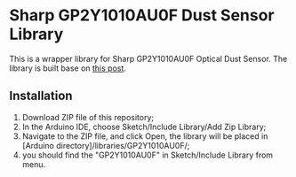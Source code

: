# Sharp GP2Y1010AU0F Dust Sensor Library
This is a wrapper library for Sharp GP2Y1010AU0F Optical Dust Sensor. The library is built base on [this post](http://www.howmuchsnow.com/arduino/airquality/).

## Installation
1. Download ZIP file of this repository;
2. In the Arduino IDE, choose Sketch/Include Library/Add Zip Library;
3. Navigate to the ZIP file, and click Open, the library will be placed in \[Arduino directory\]/libraries/GP2Y1010AU0F/;
4. you should find the "GP2Y1010AU0F" in Sketch/Include Library from menu.
